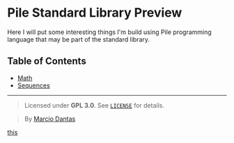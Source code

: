 # Pile Standard Library Preview
Here I will put some interesting things I'm build using
Pile programming language that may be part of the standard library.

## Table of Contents
- [Math](./math.pile)
- [Sequences](./sequences.pile)

---

> Licensed under **GPL 3.0**. See [`LICENSE`](../LICENSE) for details.

> By [Marcio Dantas](https://github.com/marc-dantas)

[this](./this)